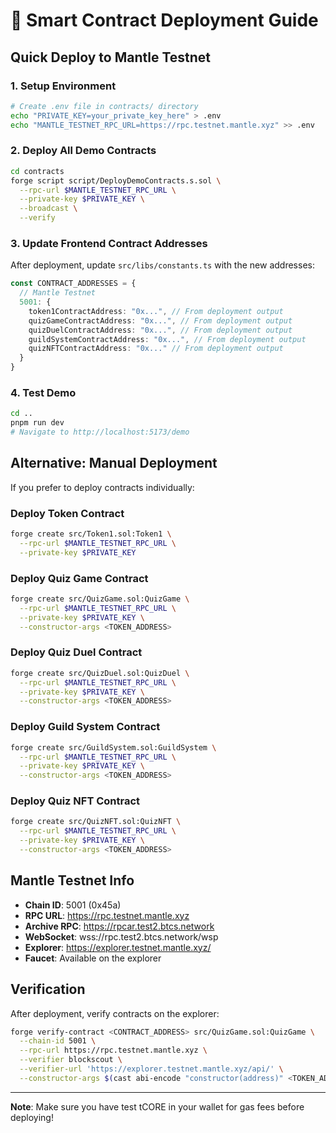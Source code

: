 # 🚀 Smart Contract Deployment Guide

## Quick Deploy to Mantle Testnet

### 1. Setup Environment
```bash
# Create .env file in contracts/ directory
echo "PRIVATE_KEY=your_private_key_here" > .env
echo "MANTLE_TESTNET_RPC_URL=https://rpc.testnet.mantle.xyz" >> .env
```

### 2. Deploy All Demo Contracts
```bash
cd contracts
forge script script/DeployDemoContracts.s.sol \
  --rpc-url $MANTLE_TESTNET_RPC_URL \
  --private-key $PRIVATE_KEY \
  --broadcast \
  --verify
```

### 3. Update Frontend Contract Addresses

After deployment, update `src/libs/constants.ts` with the new addresses:

```typescript
const CONTRACT_ADDRESSES = {
  // Mantle Testnet
  5001: {
    token1ContractAddress: "0x...", // From deployment output
    quizGameContractAddress: "0x...", // From deployment output
    quizDuelContractAddress: "0x...", // From deployment output
    guildSystemContractAddress: "0x...", // From deployment output
    quizNFTContractAddress: "0x..." // From deployment output
  }
}
```

### 4. Test Demo
```bash
cd ..
pnpm run dev
# Navigate to http://localhost:5173/demo
```

## Alternative: Manual Deployment

If you prefer to deploy contracts individually:

### Deploy Token Contract
```bash
forge create src/Token1.sol:Token1 \
  --rpc-url $MANTLE_TESTNET_RPC_URL \
  --private-key $PRIVATE_KEY
```

### Deploy Quiz Game Contract
```bash
forge create src/QuizGame.sol:QuizGame \
  --rpc-url $MANTLE_TESTNET_RPC_URL \
  --private-key $PRIVATE_KEY \
  --constructor-args <TOKEN_ADDRESS>
```

### Deploy Quiz Duel Contract
```bash
forge create src/QuizDuel.sol:QuizDuel \
  --rpc-url $MANTLE_TESTNET_RPC_URL \
  --private-key $PRIVATE_KEY \
  --constructor-args <TOKEN_ADDRESS>
```

### Deploy Guild System Contract
```bash
forge create src/GuildSystem.sol:GuildSystem \
  --rpc-url $MANTLE_TESTNET_RPC_URL \
  --private-key $PRIVATE_KEY \
  --constructor-args <TOKEN_ADDRESS>
```

### Deploy Quiz NFT Contract
```bash
forge create src/QuizNFT.sol:QuizNFT \
  --rpc-url $MANTLE_TESTNET_RPC_URL \
  --private-key $PRIVATE_KEY \
  --constructor-args <TOKEN_ADDRESS>
```

## Mantle Testnet Info

- **Chain ID**: 5001 (0x45a)
- **RPC URL**: https://rpc.testnet.mantle.xyz
- **Archive RPC**: https://rpcar.test2.btcs.network
- **WebSocket**: wss://rpc.test2.btcs.network/wsp
- **Explorer**: https://explorer.testnet.mantle.xyz/
- **Faucet**: Available on the explorer

## Verification

After deployment, verify contracts on the explorer:
```bash
forge verify-contract <CONTRACT_ADDRESS> src/QuizGame.sol:QuizGame \
  --chain-id 5001 \
  --rpc-url https://rpc.testnet.mantle.xyz \
  --verifier blockscout \
  --verifier-url 'https://explorer.testnet.mantle.xyz/api/' \
  --constructor-args $(cast abi-encode "constructor(address)" <TOKEN_ADDRESS>)
```

---

**Note**: Make sure you have test tCORE in your wallet for gas fees before deploying!